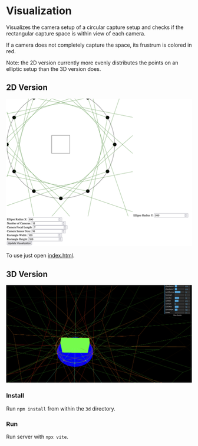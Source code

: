 # Visualization

Visualizes the camera setup of a circular capture setup and checks if the rectangular capture space is within view of each camera.

If a camera does not completely capture the space, its frustrum is colored in red.

Note: the 2D version currently more evenly distributes the points on an elliptic setup than the 3D version does.

## 2D Version

![vis](images/vis_2d.png)

To use just open [index.html](2d/index.html).

## 3D Version

![vis](images/vis_3d.png)

### Install

Run `npm install` from within the `3d` directory.

### Run

Run server with `npx vite`.